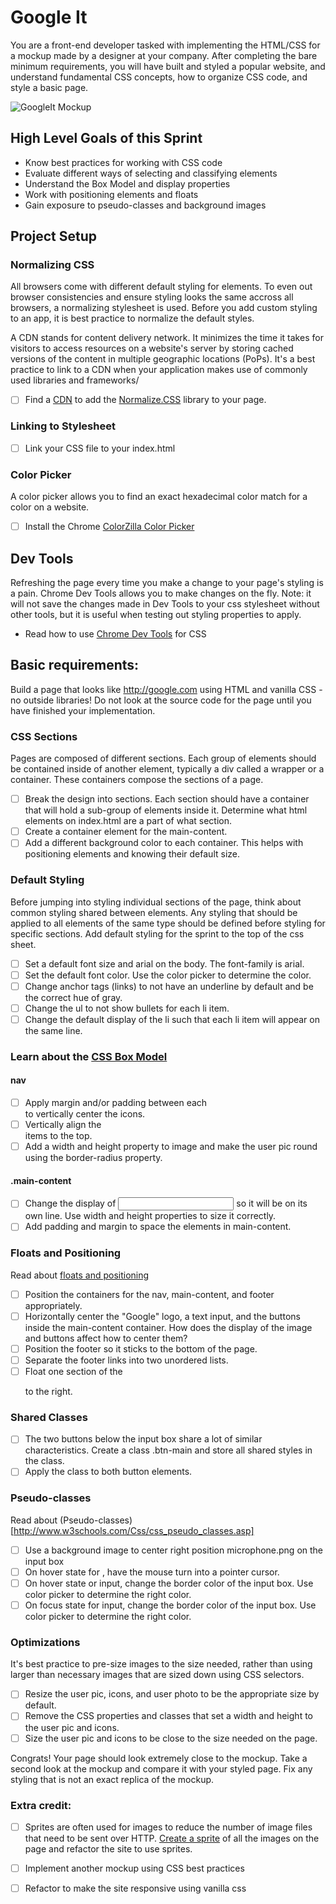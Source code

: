 # Google It 

You are a front-end developer tasked with implementing the HTML/CSS for a mockup made by a designer at your company. After completing the bare minimum requirements, you will have built and styled a popular website, and understand fundamental CSS concepts, how to organize CSS code, and style a basic page. 

![GoogleIt Mockup](https://github.com/melindabernrdo/css-layout/blob/master/mockup.png)

## High Level Goals of this Sprint
- Know best practices for working with CSS code 
- Evaluate different ways of selecting and classifying elements 
- Understand the Box Model and display properties 
- Work with positioning elements and floats 
- Gain exposure to pseudo-classes and background images

## Project Setup 

### Normalizing CSS
All browsers come with different default styling for elements. To even out browser consistencies and ensure styling looks the same accross all browsers, a normalizing stylesheet is used. Before you add custom styling to an app, it is best practice to normalize the default styles. 

A CDN stands for content delivery network. It minimizes the time it takes for visitors to access resources on a website's server by storing cached versions of the content in multiple geographic locations (PoPs). It's a best practice to link to a CDN when your application makes use of commonly used libraries and frameworks/ 

- [ ] Find a [CDN](https://cdnjs.com/) to add the [Normalize.CSS](https://necolas.github.io/normalize.css/) library to your page.

### Linking to Stylesheet 
- [ ] Link your CSS file to your index.html 

### Color Picker 
A color picker allows you to find an exact hexadecimal color match for a color on a website. 
- [ ] Install the Chrome [ColorZilla Color Picker](http://www.colorzilla.com/)

## Dev Tools 
Refreshing the page every time you make a change to your page's styling is a pain. Chrome Dev Tools allows you to make changes on the fly. Note: it will not save the changes made in Dev Tools to your css stylesheet without other tools, but it is useful when testing out styling properties to apply. 
- Read how to use [Chrome Dev Tools](https://developers.google.com/web/tools/chrome-devtools/iterate/inspect-styles/?hl=en) for CSS

## Basic requirements:
Build a page that looks like http://google.com using HTML and vanilla CSS - no outside libraries! Do not look at the source code for the page until you have finished your implementation. 

### CSS Sections

Pages are composed of different sections. Each group of elements should be contained inside of another element, typically a div called a wrapper or a container. These containers compose the sections of a page.  

- [ ] Break the design into sections. Each section should have a container that will hold a sub-group of elements inside it. Determine what html elements on index.html are a part of what section.  
- [ ] Create a container element for the main-content.
- [ ] Add a different background color to each container. This helps with positioning elements and knowing their default size. 

### Default Styling 
Before jumping into styling individual sections of the page, think about common styling shared between elements. Any styling that should be applied to all elements of the same type should be defined before styling for specific sections. Add default styling for the sprint to the top of the css sheet. 
- [ ] Set a default font size and arial on the body. The font-family is arial.
- [ ] Set the default font color. Use the color picker to determine the color. 
- [ ] Change anchor tags (links) to not have an underline by default and be the correct hue of gray.
- [ ] Change the ul to not show bullets for each li item.
- [ ] Change the default display of the li such that each li item will appear on the same line. 

### Learn about the [CSS Box Model](https://developer.mozilla.org/en-US/docs/Web/CSS/CSS_Box_Model/Introduction_to_the_CSS_box_model)
#### nav 
- [ ] Apply margin and/or padding between each <li></li> to vertically center the icons. 
- [ ] Vertically align the <li></li> items to the top. 
- [ ] Add a width and height property to image and make the user pic round using the border-radius property. 

#### .main-content 
- [ ] Change the display of <input /> so it will be on its own line. Use width and height properties to size it correctly.
- [ ] Add padding and margin to space the elements in main-content.

### Floats and Positioning
Read about [floats and positioning](http://learn.shayhowe.com/html-css/positioning-content/)
- [ ] Position the containers for the nav, main-content, and footer appropriately. 
- [ ] Horizontally center the "Google" logo, a text input, and the buttons inside the main-content container. How does the display of the image and buttons affect how to center them?
- [ ] Position the footer so it sticks to the bottom of the page.
- [ ] Separate the footer links into two unordered lists. 
- [ ] Float one section of the <ul></ul> to the right. 

### Shared Classes 
- [ ] The two buttons below the input box share a lot of similar characteristics. Create a class .btn-main and store all shared styles in the class. 
- [ ] Apply the class to both button elements. 

### Pseudo-classes
Read about (Pseudo-classes)[http://www.w3schools.com/Css/css_pseudo_classes.asp]
- [ ] Use a background image to center right position microphone.png on the input box
- [ ] On hover state for <a></a>, have the mouse turn into a pointer cursor. 
- [ ] On hover state or input, change the border color of the input box. Use color picker to determine the right color. 
- [ ] On focus state for input, change the border color of the input box. Use color picker to determine the right color. 

### Optimizations 
It's best practice to pre-size images to the size needed, rather than using larger than necessary images that are sized down using CSS selectors. 
- [ ] Resize the user pic, icons, and user photo to be the appropriate size by default. 
- [ ]  Remove the CSS properties and classes that set a width and height to the user pic and icons. 
- [ ]  Size the user pic and icons to be close to the size needed on the page. 

Congrats! Your page should look extremely close to the mockup. Take a second look at the mockup and compare it with your styled page. Fix any styling that is not an exact replica of the mockup. 

### Extra credit:
- [ ] Sprites are often used for images to reduce the number of image files that need to be sent over HTTP. [Create a sprite](http://www.spritebox.net/) of all the images on the page and refactor the site to use sprites. 
- [ ] Implement another mockup using CSS best practices 
- [ ] Refactor to make the site responsive using vanilla css 

